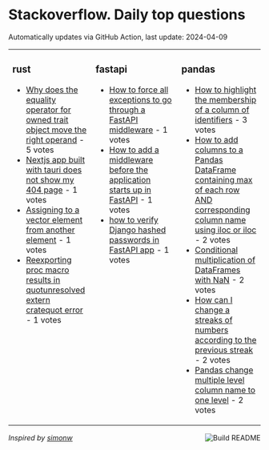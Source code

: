 # Stackoverflow. Daily top questions 

Automatically updates via GitHub Action, last update: <!-- date starts -->2024-04-09<!-- date ends -->


<table><tr><td valign="top" width="33%">

### rust
<!-- rust starts -->
* [Why does the equality operator for owned trait object move the right operand](https://stackoverflow.com/questions/78295714/why-does-the-equality-operator-for-owned-trait-object-move-the-right-operand) - 5 votes
* [Nextjs app built with tauri does not show my 404 page](https://stackoverflow.com/questions/78299806/next-js-app-built-with-tauri-does-not-show-my-404-page) - 1 votes
* [Assigning to a vector element from another element](https://stackoverflow.com/questions/78295774/assigning-to-a-vector-element-from-another-element) - 1 votes
* [Reexporting proc macro results in quotunresolved extern cratequot error](https://stackoverflow.com/questions/78289748/re-exporting-proc-macro-results-in-unresolved-extern-crate-error) - 1 votes
<!-- rust ends -->
</td><td valign="top" width="34%">


### fastapi
<!-- fastapi starts -->
* [How to force all exceptions to go through a FastAPI middleware](https://stackoverflow.com/questions/78297309/how-to-force-all-exceptions-to-go-through-a-fastapi-middleware) - 1 votes
* [How to add a middleware before the application starts up in FastAPI](https://stackoverflow.com/questions/78294978/how-to-add-a-middleware-before-the-application-starts-up-in-fastapi) - 1 votes
* [how to verify Django hashed passwords in FastAPI app](https://stackoverflow.com/questions/78292581/how-to-verify-django-hashed-passwords-in-fastapi-app) - 1 votes
<!-- fastapi ends -->
</td><td valign="top" width="34%">


### pandas
<!-- pandas starts -->
* [How to highlight the membership of a column of identifiers](https://stackoverflow.com/questions/78290736/how-to-highlight-the-membership-of-a-column-of-identifiers) - 3 votes
* [How to add columns to a Pandas DataFrame containing max of each row AND corresponding column name using iloc or iloc](https://stackoverflow.com/questions/78298555/how-to-add-columns-to-a-pandas-dataframe-containing-max-of-each-row-and-corresp) - 2 votes
* [Conditional multiplication of DataFrames with NaN](https://stackoverflow.com/questions/78295116/conditional-multiplication-of-dataframes-with-nan) - 2 votes
* [How can I change a streaks of numbers according to the previous streak](https://stackoverflow.com/questions/78290178/how-can-i-change-a-streaks-of-numbers-according-to-the-previous-streak) - 2 votes
* [Pandas change multiple level column name to one level](https://stackoverflow.com/questions/78295104/pandas-change-multiple-level-column-name-to-one-level) - 2 votes
<!-- pandas ends -->
</td></tr></table>

<a href="https://github.com/hp0404/hp0404/actions"><img src="https://github.com/hp0404/hp0404/workflows/Build%20README/badge.svg" align="right" alt="Build README"></a> <p>*Inspired by  [simonw](https://github.com/simonw/simonw)*</p>
